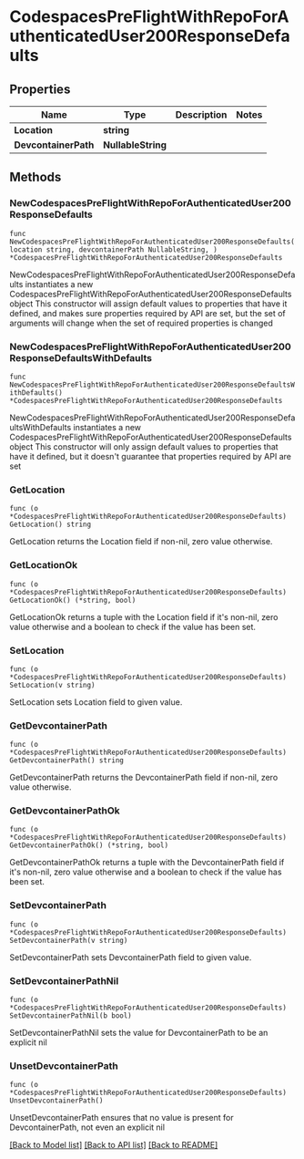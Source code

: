 # CodespacesPreFlightWithRepoForAuthenticatedUser200ResponseDefaults

## Properties

Name | Type | Description | Notes
------------ | ------------- | ------------- | -------------
**Location** | **string** |  | 
**DevcontainerPath** | **NullableString** |  | 

## Methods

### NewCodespacesPreFlightWithRepoForAuthenticatedUser200ResponseDefaults

`func NewCodespacesPreFlightWithRepoForAuthenticatedUser200ResponseDefaults(location string, devcontainerPath NullableString, ) *CodespacesPreFlightWithRepoForAuthenticatedUser200ResponseDefaults`

NewCodespacesPreFlightWithRepoForAuthenticatedUser200ResponseDefaults instantiates a new CodespacesPreFlightWithRepoForAuthenticatedUser200ResponseDefaults object
This constructor will assign default values to properties that have it defined,
and makes sure properties required by API are set, but the set of arguments
will change when the set of required properties is changed

### NewCodespacesPreFlightWithRepoForAuthenticatedUser200ResponseDefaultsWithDefaults

`func NewCodespacesPreFlightWithRepoForAuthenticatedUser200ResponseDefaultsWithDefaults() *CodespacesPreFlightWithRepoForAuthenticatedUser200ResponseDefaults`

NewCodespacesPreFlightWithRepoForAuthenticatedUser200ResponseDefaultsWithDefaults instantiates a new CodespacesPreFlightWithRepoForAuthenticatedUser200ResponseDefaults object
This constructor will only assign default values to properties that have it defined,
but it doesn't guarantee that properties required by API are set

### GetLocation

`func (o *CodespacesPreFlightWithRepoForAuthenticatedUser200ResponseDefaults) GetLocation() string`

GetLocation returns the Location field if non-nil, zero value otherwise.

### GetLocationOk

`func (o *CodespacesPreFlightWithRepoForAuthenticatedUser200ResponseDefaults) GetLocationOk() (*string, bool)`

GetLocationOk returns a tuple with the Location field if it's non-nil, zero value otherwise
and a boolean to check if the value has been set.

### SetLocation

`func (o *CodespacesPreFlightWithRepoForAuthenticatedUser200ResponseDefaults) SetLocation(v string)`

SetLocation sets Location field to given value.


### GetDevcontainerPath

`func (o *CodespacesPreFlightWithRepoForAuthenticatedUser200ResponseDefaults) GetDevcontainerPath() string`

GetDevcontainerPath returns the DevcontainerPath field if non-nil, zero value otherwise.

### GetDevcontainerPathOk

`func (o *CodespacesPreFlightWithRepoForAuthenticatedUser200ResponseDefaults) GetDevcontainerPathOk() (*string, bool)`

GetDevcontainerPathOk returns a tuple with the DevcontainerPath field if it's non-nil, zero value otherwise
and a boolean to check if the value has been set.

### SetDevcontainerPath

`func (o *CodespacesPreFlightWithRepoForAuthenticatedUser200ResponseDefaults) SetDevcontainerPath(v string)`

SetDevcontainerPath sets DevcontainerPath field to given value.


### SetDevcontainerPathNil

`func (o *CodespacesPreFlightWithRepoForAuthenticatedUser200ResponseDefaults) SetDevcontainerPathNil(b bool)`

 SetDevcontainerPathNil sets the value for DevcontainerPath to be an explicit nil

### UnsetDevcontainerPath
`func (o *CodespacesPreFlightWithRepoForAuthenticatedUser200ResponseDefaults) UnsetDevcontainerPath()`

UnsetDevcontainerPath ensures that no value is present for DevcontainerPath, not even an explicit nil

[[Back to Model list]](../README.md#documentation-for-models) [[Back to API list]](../README.md#documentation-for-api-endpoints) [[Back to README]](../README.md)



